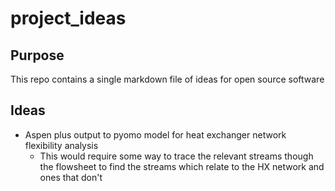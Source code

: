 # project_ideas
## Purpose
This repo contains a single markdown file of ideas for open source software
## Ideas
- Aspen plus output to pyomo model for heat exchanger network flexibility analysis
  - This would require some way to trace the relevant streams though the flowsheet to find the streams which relate to the HX network and ones that don't
